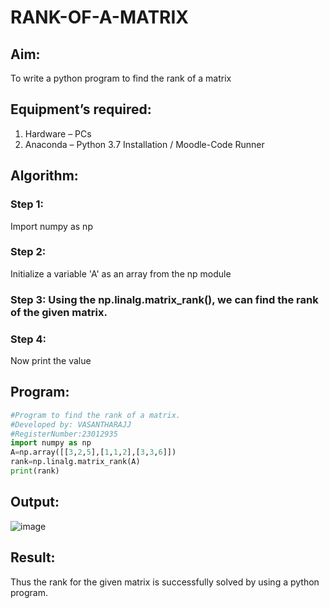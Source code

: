 # RANK-OF-A-MATRIX
## Aim:
To write a python program to find the rank of a matrix
## Equipment’s required:
1. 	Hardware – PCs
2. 	Anaconda – Python 3.7 Installation / Moodle-Code Runner
## Algorithm:

### Step 1: 
Import numpy as np

### Step 2: 
Initialize a variable 'A' as an array from the np module

### Step 3: Using the np.linalg.matrix_rank(), we can find the rank of the given matrix.

### Step 4: 
Now print the value
## Program:
```python
#Program to find the rank of a matrix.
#Developed by: VASANTHARAJJ
#RegisterNumber:23012935
import numpy as np
A=np.array([[3,2,5],[1,1,2],[3,3,6]])
rank=np.linalg.matrix_rank(A)
print(rank)
```
## Output:
![image](https://github.com/Vasanth2k4/RANK-OF-A-MATRIX/assets/147139769/38ba2734-91f8-4f1f-a560-ab1776a62753)

## Result:
Thus the rank for the given matrix is successfully solved by  using a python program.

